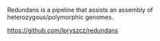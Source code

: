 Redundans is a pipeline that assists an assembly of heterozygous/polymorphic genomes.

https://github.com/lpryszcz/redundans
